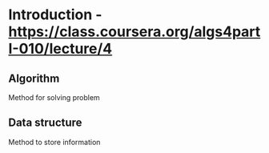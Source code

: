 # Introduction - https://class.coursera.org/algs4partI-010/lecture/4
## Algorithm
Method for solving problem
## Data structure
Method to store information 
